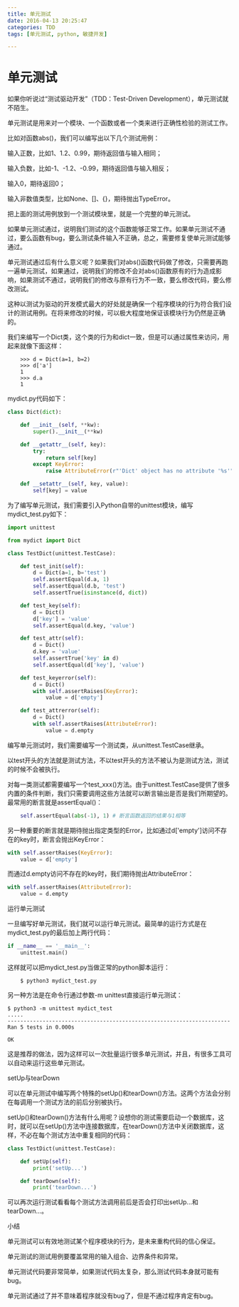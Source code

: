 ```yaml
---
title: 单元测试
date: 2016-04-13 20:25:47
categories: TDD
tags: [单元测试, python, 敏捷开发]

---
```

# 单元测试
如果你听说过“测试驱动开发”（TDD：Test-Driven Development），单元测试就不陌生。

单元测试是用来对一个模块、一个函数或者一个类来进行正确性检验的测试工作。

比如对函数abs()，我们可以编写出以下几个测试用例：

输入正数，比如1、1.2、0.99，期待返回值与输入相同；

输入负数，比如-1、-1.2、-0.99，期待返回值与输入相反；

输入0，期待返回0；

输入非数值类型，比如None、[]、{}，期待抛出TypeError。

把上面的测试用例放到一个测试模块里，就是一个完整的单元测试。

如果单元测试通过，说明我们测试的这个函数能够正常工作。如果单元测试不通过，要么函数有bug，要么测试条件输入不正确，总之，需要修复使单元测试能够通过。

单元测试通过后有什么意义呢？如果我们对abs()函数代码做了修改，只需要再跑一遍单元测试，如果通过，说明我们的修改不会对abs()函数原有的行为造成影响，如果测试不通过，说明我们的修改与原有行为不一致，要么修改代码，要么修改测试。

这种以测试为驱动的开发模式最大的好处就是确保一个程序模块的行为符合我们设计的测试用例。在将来修改的时候，可以极大程度地保证该模块行为仍然是正确的。
<!--more-->
我们来编写一个Dict类，这个类的行为和dict一致，但是可以通过属性来访问，用起来就像下面这样：
```
	>>> d = Dict(a=1, b=2)
	>>> d['a']
	1
	>>> d.a
	1
```

mydict.py代码如下：

``` python
class Dict(dict):

    def __init__(self, **kw):
        super().__init__(**kw)

    def __getattr__(self, key):
        try:
            return self[key]
        except KeyError:
            raise AttributeError(r"'Dict' object has no attribute '%s'" % key)

    def __setattr__(self, key, value):
        self[key] = value
```

为了编写单元测试，我们需要引入Python自带的unittest模块，编写mydict_test.py如下：

``` python
import unittest

from mydict import Dict

class TestDict(unittest.TestCase):

    def test_init(self):
        d = Dict(a=1, b='test')
        self.assertEqual(d.a, 1)
        self.assertEqual(d.b, 'test')
        self.assertTrue(isinstance(d, dict))

    def test_key(self):
        d = Dict()
        d['key'] = 'value'
        self.assertEqual(d.key, 'value')

    def test_attr(self):
        d = Dict()
        d.key = 'value'
        self.assertTrue('key' in d)
        self.assertEqual(d['key'], 'value')

    def test_keyerror(self):
        d = Dict()
        with self.assertRaises(KeyError):
            value = d['empty']

    def test_attrerror(self):
        d = Dict()
        with self.assertRaises(AttributeError):
            value = d.empty
```

编写单元测试时，我们需要编写一个测试类，从unittest.TestCase继承。

以test开头的方法就是测试方法，不以test开头的方法不被认为是测试方法，测试的时候不会被执行。

对每一类测试都需要编写一个test_xxx()方法。由于unittest.TestCase提供了很多内置的条件判断，我们只需要调用这些方法就可以断言输出是否是我们所期望的。最常用的断言就是assertEqual()：

``` python
	self.assertEqual(abs(-1), 1) # 断言函数返回的结果与1相等
```

另一种重要的断言就是期待抛出指定类型的Error，比如通过d['empty']访问不存在的key时，断言会抛出KeyError：

``` python
with self.assertRaises(KeyError):
    value = d['empty']
```

而通过d.empty访问不存在的key时，我们期待抛出AttributeError：


``` python
with self.assertRaises(AttributeError):
    value = d.empty
```

运行单元测试

一旦编写好单元测试，我们就可以运行单元测试。最简单的运行方式是在mydict_test.py的最后加上两行代码：


``` python 
if __name__ == '__main__':
    unittest.main()
```
这样就可以把mydict_test.py当做正常的python脚本运行：

```
	$ python3 mydict_test.py
```
另一种方法是在命令行通过参数-m unittest直接运行单元测试：


```
$ python3 -m unittest mydict_test
.....
----------------------------------------------------------------------
Ran 5 tests in 0.000s

OK
```

这是推荐的做法，因为这样可以一次批量运行很多单元测试，并且，有很多工具可以自动来运行这些单元测试。

setUp与tearDown

可以在单元测试中编写两个特殊的setUp()和tearDown()方法。这两个方法会分别在每调用一个测试方法的前后分别被执行。

setUp()和tearDown()方法有什么用呢？设想你的测试需要启动一个数据库，这时，就可以在setUp()方法中连接数据库，在tearDown()方法中关闭数据库，这样，不必在每个测试方法中重复相同的代码：

``` python 
class TestDict(unittest.TestCase):

    def setUp(self):
        print('setUp...')

    def tearDown(self):
        print('tearDown...')
```

可以再次运行测试看看每个测试方法调用前后是否会打印出setUp...和tearDown...。

小结

单元测试可以有效地测试某个程序模块的行为，是未来重构代码的信心保证。

单元测试的测试用例要覆盖常用的输入组合、边界条件和异常。

单元测试代码要非常简单，如果测试代码太复杂，那么测试代码本身就可能有bug。

单元测试通过了并不意味着程序就没有bug了，但是不通过程序肯定有bug。